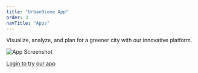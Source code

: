```yaml
---
title: "UrbanBiome App"
order: 3
navTitle: "Apps"
---
```


Visualize, analyze, and plan for a greener city with our innovative platform. 

![App Screenshot](/images/tool.png)

[Login to try our app](https://app.urbanbiome.co.uk)


